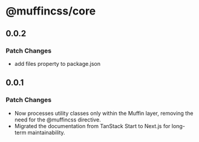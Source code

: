 # @muffincss/core

## 0.0.2

### Patch Changes

- add files property to package.json

## 0.0.1

### Patch Changes

- Now processes utility classes only within the Muffin layer, removing the need for the @muffincss directive.
- Migrated the documentation from TanStack Start to Next.js for long-term maintainability.
